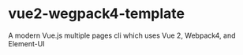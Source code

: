 # vue2-wegpack4-template
A modern Vue.js multiple pages cli which uses Vue 2, Webpack4, and Element-UI
